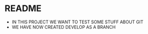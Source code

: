 # README

* IN THIS PROJECT WE WANT TO TEST SOME STUFF ABOUT GIT
* WE HAVE NOW CREATED DEVELOP AS A BRANCH
